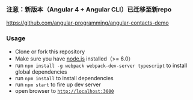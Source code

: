 ### 注意：新版本（Angular 4 + Angular CLI）已迁移至新repo

https://github.com/angular-programming/angular-contacts-demo

### Usage
- Clone or fork this repository
- Make sure you have [node.js](https://nodejs.org/) installed（>= 6.0）
- run `npm install -g webpack webpack-dev-server typescript` to install global dependencies
- run `npm install` to install dependencies
- run `npm start` to fire up dev server
- open browser to [`http://localhost:3000`](http://localhost:3000)
